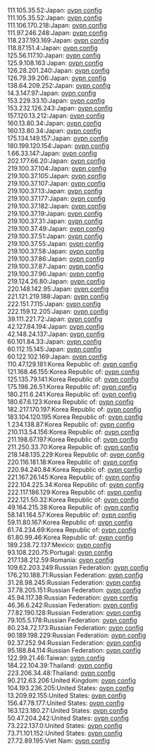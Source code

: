 111.105.35.52:Japan: [ovpn config](vpn/111_105_35_52.ovpn)  
111.105.35.52:Japan: [ovpn config](vpn/111_105_35_52.ovpn)  
111.106.170.218:Japan: [ovpn config](vpn/111_106_170_218.ovpn)  
111.97.246.248:Japan: [ovpn config](vpn/111_97_246_248.ovpn)  
118.237.193.169:Japan: [ovpn config](vpn/118_237_193_169.ovpn)  
118.87.151.4:Japan: [ovpn config](vpn/118_87_151_4.ovpn)  
125.56.117.10:Japan: [ovpn config](vpn/125_56_117_10.ovpn)  
125.9.108.163:Japan: [ovpn config](vpn/125_9_108_163.ovpn)  
126.28.201.240:Japan: [ovpn config](vpn/126_28_201_240.ovpn)  
126.79.39.206:Japan: [ovpn config](vpn/126_79_39_206.ovpn)  
138.64.209.252:Japan: [ovpn config](vpn/138_64_209_252.ovpn)  
14.3.147.97:Japan: [ovpn config](vpn/14_3_147_97.ovpn)  
153.229.33.10:Japan: [ovpn config](vpn/153_229_33_10.ovpn)  
153.232.126.243:Japan: [ovpn config](vpn/153_232_126_243.ovpn)  
157.120.13.212:Japan: [ovpn config](vpn/157_120_13_212.ovpn)  
160.13.80.34:Japan: [ovpn config](vpn/160_13_80_34.ovpn)  
160.13.80.34:Japan: [ovpn config](vpn/160_13_80_34.ovpn)  
175.134.149.157:Japan: [ovpn config](vpn/175_134_149_157.ovpn)  
180.199.120.154:Japan: [ovpn config](vpn/180_199_120_154.ovpn)  
1.66.33.147:Japan: [ovpn config](vpn/1_66_33_147.ovpn)  
202.177.66.20:Japan: [ovpn config](vpn/202_177_66_20.ovpn)  
219.100.37.104:Japan: [ovpn config](vpn/219_100_37_104.ovpn)  
219.100.37.105:Japan: [ovpn config](vpn/219_100_37_105.ovpn)  
219.100.37.107:Japan: [ovpn config](vpn/219_100_37_107.ovpn)  
219.100.37.13:Japan: [ovpn config](vpn/219_100_37_13.ovpn)  
219.100.37.177:Japan: [ovpn config](vpn/219_100_37_177.ovpn)  
219.100.37.182:Japan: [ovpn config](vpn/219_100_37_182.ovpn)  
219.100.37.19:Japan: [ovpn config](vpn/219_100_37_19.ovpn)  
219.100.37.31:Japan: [ovpn config](vpn/219_100_37_31.ovpn)  
219.100.37.49:Japan: [ovpn config](vpn/219_100_37_49.ovpn)  
219.100.37.51:Japan: [ovpn config](vpn/219_100_37_51.ovpn)  
219.100.37.55:Japan: [ovpn config](vpn/219_100_37_55.ovpn)  
219.100.37.58:Japan: [ovpn config](vpn/219_100_37_58.ovpn)  
219.100.37.86:Japan: [ovpn config](vpn/219_100_37_86.ovpn)  
219.100.37.87:Japan: [ovpn config](vpn/219_100_37_87.ovpn)  
219.100.37.96:Japan: [ovpn config](vpn/219_100_37_96.ovpn)  
219.124.26.80:Japan: [ovpn config](vpn/219_124_26_80.ovpn)  
220.148.142.95:Japan: [ovpn config](vpn/220_148_142_95.ovpn)  
221.121.219.188:Japan: [ovpn config](vpn/221_121_219_188.ovpn)  
222.151.7.115:Japan: [ovpn config](vpn/222_151_7_115.ovpn)  
222.159.12.205:Japan: [ovpn config](vpn/222_159_12_205.ovpn)  
39.111.221.72:Japan: [ovpn config](vpn/39_111_221_72.ovpn)  
42.127.84.194:Japan: [ovpn config](vpn/42_127_84_194.ovpn)  
42.148.24.137:Japan: [ovpn config](vpn/42_148_24_137.ovpn)  
60.101.84.33:Japan: [ovpn config](vpn/60_101_84_33.ovpn)  
60.112.15.145:Japan: [ovpn config](vpn/60_112_15_145.ovpn)  
60.122.102.169:Japan: [ovpn config](vpn/60_122_102_169.ovpn)  
110.47.129.181:Korea Republic of: [ovpn config](vpn/110_47_129_181.ovpn)  
121.168.46.155:Korea Republic of: [ovpn config](vpn/121_168_46_155.ovpn)  
125.135.79.141:Korea Republic of: [ovpn config](vpn/125_135_79_141.ovpn)  
175.198.26.51:Korea Republic of: [ovpn config](vpn/175_198_26_51.ovpn)  
180.211.6.241:Korea Republic of: [ovpn config](vpn/180_211_6_241.ovpn)  
180.67.6.123:Korea Republic of: [ovpn config](vpn/180_67_6_123.ovpn)  
182.217.170.197:Korea Republic of: [ovpn config](vpn/182_217_170_197.ovpn)  
183.104.120.195:Korea Republic of: [ovpn config](vpn/183_104_120_195.ovpn)  
1.234.138.87:Korea Republic of: [ovpn config](vpn/1_234_138_87.ovpn)  
210.113.54.156:Korea Republic of: [ovpn config](vpn/210_113_54_156.ovpn)  
211.198.67.197:Korea Republic of: [ovpn config](vpn/211_198_67_197.ovpn)  
211.250.33.70:Korea Republic of: [ovpn config](vpn/211_250_33_70.ovpn)  
218.148.135.229:Korea Republic of: [ovpn config](vpn/218_148_135_229.ovpn)  
220.116.181.18:Korea Republic of: [ovpn config](vpn/220_116_181_18.ovpn)  
220.94.240.84:Korea Republic of: [ovpn config](vpn/220_94_240_84.ovpn)  
221.167.26.145:Korea Republic of: [ovpn config](vpn/221_167_26_145.ovpn)  
222.104.225.34:Korea Republic of: [ovpn config](vpn/222_104_225_34.ovpn)  
222.117.186.129:Korea Republic of: [ovpn config](vpn/222_117_186_129.ovpn)  
222.121.50.32:Korea Republic of: [ovpn config](vpn/222_121_50_32.ovpn)  
49.164.215.38:Korea Republic of: [ovpn config](vpn/49_164_215_38.ovpn)  
58.141.164.57:Korea Republic of: [ovpn config](vpn/58_141_164_57.ovpn)  
59.11.80.167:Korea Republic of: [ovpn config](vpn/59_11_80_167.ovpn)  
61.74.234.69:Korea Republic of: [ovpn config](vpn/61_74_234_69.ovpn)  
61.80.99.46:Korea Republic of: [ovpn config](vpn/61_80_99_46.ovpn)  
189.238.72.137:Mexico: [ovpn config](vpn/189_238_72_137.ovpn)  
93.108.220.75:Portugal: [ovpn config](vpn/93_108_220_75.ovpn)  
217.138.212.59:Romania: [ovpn config](vpn/217_138_212_59.ovpn)  
109.62.203.249:Russian Federation: [ovpn config](vpn/109_62_203_249.ovpn)  
176.210.188.71:Russian Federation: [ovpn config](vpn/176_210_188_71.ovpn)  
31.28.98.245:Russian Federation: [ovpn config](vpn/31_28_98_245.ovpn)  
37.78.205.151:Russian Federation: [ovpn config](vpn/37_78_205_151.ovpn)  
45.94.117.38:Russian Federation: [ovpn config](vpn/45_94_117_38.ovpn)  
46.36.6.242:Russian Federation: [ovpn config](vpn/46_36_6_242.ovpn)  
77.82.190.128:Russian Federation: [ovpn config](vpn/77_82_190_128.ovpn)  
79.105.5.178:Russian Federation: [ovpn config](vpn/79_105_5_178.ovpn)  
80.234.72.173:Russian Federation: [ovpn config](vpn/80_234_72_173.ovpn)  
90.189.198.229:Russian Federation: [ovpn config](vpn/90_189_198_229.ovpn)  
92.37.252.94:Russian Federation: [ovpn config](vpn/92_37_252_94.ovpn)  
95.188.84.114:Russian Federation: [ovpn config](vpn/95_188_84_114.ovpn)  
122.99.21.46:Taiwan: [ovpn config](vpn/122_99_21_46.ovpn)  
184.22.104.39:Thailand: [ovpn config](vpn/184_22_104_39.ovpn)  
223.206.34.48:Thailand: [ovpn config](vpn/223_206_34_48.ovpn)  
90.212.63.206:United Kingdom: [ovpn config](vpn/90_212_63_206.ovpn)  
104.193.236.205:United States: [ovpn config](vpn/104_193_236_205.ovpn)  
13.209.92.155:United States: [ovpn config](vpn/13_209_92_155.ovpn)  
156.47.78.177:United States: [ovpn config](vpn/156_47_78_177.ovpn)  
163.123.180.27:United States: [ovpn config](vpn/163_123_180_27.ovpn)  
50.47.204.242:United States: [ovpn config](vpn/50_47_204_242.ovpn)  
73.222.137.0:United States: [ovpn config](vpn/73_222_137_0.ovpn)  
73.71.101.152:United States: [ovpn config](vpn/73_71_101_152.ovpn)  
27.72.89.195:Viet Nam: [ovpn config](vpn/27_72_89_195.ovpn)  
